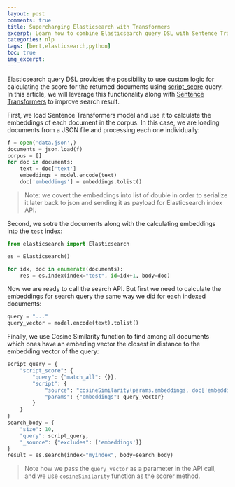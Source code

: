 ```yaml
---
layout: post
comments: true
title: Supercharging Elasticsearch with Transformers
excerpt: Learn how to combine Elasticsearch query DSL with Sentence Transformers to build semantic search.
categories: nlp
tags: [bert,elasticsearch,python]
toc: true
img_excerpt:
---
```


Elasticsearch query DSL provides the possibility to use custom logic for calculating the score for the returned documents using [script_score](https://www.elastic.co/guide/en/elasticsearch/reference/current/query-dsl-script-score-query.html) query. In this article, we will leverage this functionality along with [Sentence Transformers](https://huggingface.co/sentence-transformers/bert-base-nli-mean-tokens#usage-sentence-transformers) to improve search result.

First, we load Sentence Transformers model and use it to calculate the embeddings of each document in the corpus. In this case, we are loading documents from a JSON file and processing each one individually:
```python
f = open('data.json',)
documents = json.load(f)
corpus = []
for doc in documents:
    text = doc['text']
    embeddings = model.encode(text)
    doc['embeddings'] = embeddings.tolist()
```
> Note: we covert the embeddings into list of double in order to serialize it later back to json and sending it as payload for Elasticsearch index API.

Second, we sotre the documents along with the calculating embeddings into the `test` index:
```python
from elasticsearch import Elasticsearch

es = Elasticsearch()

for idx, doc in enumerate(documents):
    res = es.index(index="test", id=idx+1, body=doc)
```

Now we are ready to call the search API. But first we need to calculate the embeddings for search query the same way we did for each indexed documents:
```python
query = "..."
query_vector = model.encode(text).tolist()
```

Finally, we use Cosine Similarity function to find among all documents which ones have an embeding vector the closest in distance to the embedding vector of the query:
```python
script_query = {
    "script_score": {
        "query": {"match_all": {}},
        "script": {
            "source": "cosineSimilarity(params.embeddings, doc['embeddings']) + 1.0",
            "params": {"embeddings": query_vector}
        }
    }
}
search_body = {
    "size": 10,
    "query": script_query,
    "_source": {"excludes": ['embeddings']}
}
result = es.search(index="myindex", body=search_body)
```
> Note how we pass the `query_vector` as a parameter in the API call, and we use `cosineSimilarity` function as the scorer method.